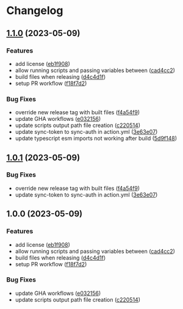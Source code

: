 # Changelog

## [1.1.0](https://github.com/stordco/actions-sync/compare/v1.0.1...v1.1.0) (2023-05-09)


### Features

* add license ([eb1f908](https://github.com/stordco/actions-sync/commit/eb1f908b8abf45acd29487f3cb6214b5f5dd226d))
* allow running scripts and passing variables between ([cad4cc2](https://github.com/stordco/actions-sync/commit/cad4cc2ae3ec40ce84dfd77f155fc8505e1a5b90))
* build files when releasing ([d4c4d1f](https://github.com/stordco/actions-sync/commit/d4c4d1f0b7da859bdb97a908c74635803c64026b))
* setup PR workflow ([f18f7d2](https://github.com/stordco/actions-sync/commit/f18f7d27dd24837c4eca937fbe6f82ebeb440158))


### Bug Fixes

* override new release tag with built files ([f4a54f9](https://github.com/stordco/actions-sync/commit/f4a54f9c42eb0d3b4e9e0ce6b27d41d7af7e26d5))
* update GHA workflows ([e032156](https://github.com/stordco/actions-sync/commit/e032156eb3c9401e5a89ac18a5b4694e6e3cdb77))
* update scripts output path file creation ([c220514](https://github.com/stordco/actions-sync/commit/c220514f2879356dbb18527e5288937d1ad2e9a7))
* update sync-token to sync-auth in action.yml ([3e63e07](https://github.com/stordco/actions-sync/commit/3e63e07bd38374d99d5bfd870b9c8a23b917b46c))
* update typescript esm imports not working after build ([5d9f148](https://github.com/stordco/actions-sync/commit/5d9f1483d6d5eea25a4ae60b74c242d963f542e2))

## [1.0.1](https://github.com/stordco/actions-sync/compare/v1.0.0...v1.0.1) (2023-05-09)


### Bug Fixes

* override new release tag with built files ([f4a54f9](https://github.com/stordco/actions-sync/commit/f4a54f9c42eb0d3b4e9e0ce6b27d41d7af7e26d5))
* update sync-token to sync-auth in action.yml ([3e63e07](https://github.com/stordco/actions-sync/commit/3e63e07bd38374d99d5bfd870b9c8a23b917b46c))

## 1.0.0 (2023-05-09)


### Features

* add license ([eb1f908](https://github.com/stordco/actions-sync/commit/eb1f908b8abf45acd29487f3cb6214b5f5dd226d))
* allow running scripts and passing variables between ([cad4cc2](https://github.com/stordco/actions-sync/commit/cad4cc2ae3ec40ce84dfd77f155fc8505e1a5b90))
* build files when releasing ([d4c4d1f](https://github.com/stordco/actions-sync/commit/d4c4d1f0b7da859bdb97a908c74635803c64026b))
* setup PR workflow ([f18f7d2](https://github.com/stordco/actions-sync/commit/f18f7d27dd24837c4eca937fbe6f82ebeb440158))


### Bug Fixes

* update GHA workflows ([e032156](https://github.com/stordco/actions-sync/commit/e032156eb3c9401e5a89ac18a5b4694e6e3cdb77))
* update scripts output path file creation ([c220514](https://github.com/stordco/actions-sync/commit/c220514f2879356dbb18527e5288937d1ad2e9a7))
